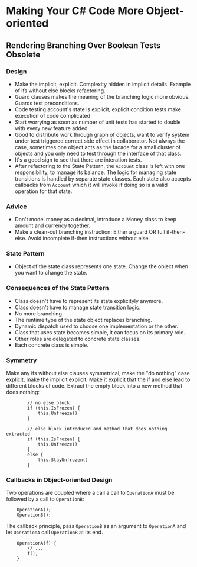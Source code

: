 # Making Your C# Code More Object-oriented

## Rendering Branching Over Boolean Tests Obsolete

### Design

- Make the implicit, explicit. Complexity hidden in implicit details. Example of ifs without else blocks refactoring.
- Guard clauses makes the meaning of the branching logic more obvious. Guards test preconditions.
- Code testing account's state is explicit, explicit condition tests make execution of code complicated
- Start worrying as soon as number of unit tests has started to double with every new feature added
- Good to distribute work through graph of objects, want to verify system under test triggered correct side effect in collaborator. Not always the case, sometimes one object acts as the facade for a small cluster of objects and you only need to test through the interface of that class.
- It's a good sign to see that there are interation tests.
- After refactoring to the State Pattern, the `Account` class is left with one responsibility, to manage its balance. The logic for managing state transitions is handled by separate state classes. Each state also accepts callbacks from `Account` which it will invoke if doing so is a valid operation for that state.

### Advice

- Don't model money as a decimal, introduce a Money class to keep amount and currency together.
- Make a clean-cut branching instruction: Either a guard OR full if-then-else. Avoid incomplete if-then instructions without else.

### State Pattern

- Object of the state class represents one state. Change the object when you want to change the state.

### Consequences of the State Pattern

- Class doesn't have to represent its state explicityly anymore.
- Class doesn't have to manage state transition logic.
- No more branching.
- The runtime type of the state object replaces branching.
- Dynamic dispatch used to choose one implementation or the other.
- Class that uses state becomes simple, it can focus on its primary role.
- Other roles are delegated to concrete state classes.
- Each concrete class is simple.

### Symmetry

Make any ifs without else clauses symmetrical, make the "do nothing" case explicit, make the implicit explicit. Make it explicit that the if and else lead to different blocks of code. Extract the empty block into a new method that does nothing:

```
		// no else block
		if (this.IsFrozen) {  
			this.Unfreeze()
		}
```

```	
		// else block introduced and method that does nothing extracted
		if (this.IsFrozen) {
			this.Unfreeze()
		}
		else {
			this.StayUnfrozen()
		}
```

### Callbacks in Object-oriented Design

Two operations are coupled where a call a call to `OperationA` must be followed by a call to `OperationB`:

```
	OperationA();
	OperationB();
```

The callback principle, pass `OperationB` as an argument to `OperationA` and let `OperationA` call `OperationB` at its end.

```
	OperationA(f) {
		// ...
		f();
	}
```